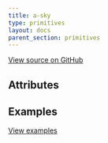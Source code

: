 ```yaml
---
title: a-sky
type: primitives
layout: docs
parent_section: primitives
---
```


[View source on GitHub](https://github.com/aframevr/aframe/blob/master/elements/templates/a-sky/index.html)

## Attributes


## Examples


[View examples](https://aframevr.github.io/aframe/examples/)
